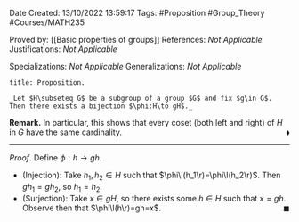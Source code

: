<div class="topSpace"></div>

Date Created: 13/10/2022 13:59:17
Tags: #Proposition #Group_Theory #Courses/MATH235

Proved by: [[Basic properties of groups]]
References: _Not Applicable_
Justifications: _Not Applicable_

Specializations: _Not Applicable_
Generalizations: _Not Applicable_

``` ad-Proposition
title: Proposition.

_Let $H\subseteq G$ be a subgroup of a group $G$ and fix $g\in G$. Then there exists a bijection $\phi:H\to gH$._

```

**Remark.** In particular, this shows that every coset (both left and right) of $H$ in $G$ have the same cardinality.<span style="float:right;">$\blacklozenge$</span>

---

_Proof_. Define $\phi:h\to gh$.
* (Injection): Take $h_1,h_2\in H$ such that $\phi\l(h_1\r)=\phi\l(h_2\r)$. Then $gh_1=gh_2$, so $h_1=h_2$.
* (Surjection): Take $x\in gH$, so there exists some $h\in H$ such that $x=gh$. Observe then that $\phi\l(h\r)=gh=x$.<span style="float:right;">$\blacksquare$</span>
